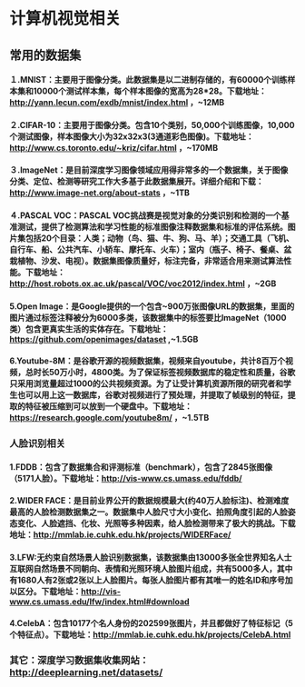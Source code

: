 # 计算机视觉相关

## 常用的数据集
#### １.MNIST：主要用于图像分类。此数据集是以二进制存储的，有60000个训练样本集和10000个测试样本集，每个样本图像的宽高为28*28。下载地址：http://yann.lecun.com/exdb/mnist/index.html ，~12MB
#### ２.CIFAR-10：主要用于图像分类。包含10个类别，50,000个训练图像，10,000个测试图像，样本图像大小为32x32x3(3通道彩色图像)。下载地址：http://www.cs.toronto.edu/~kriz/cifar.html ，~170MB
#### ３.ImageNet：是目前深度学习图像领域应用得非常多的一个数据集，关于图像分类、定位、检测等研究工作大多基于此数据集展开。详细介绍和下载：http://www.image-net.org/about-stats ，~1TB
#### ４.PASCAL VOC：PASCAL VOC挑战赛是视觉对象的分类识别和检测的一个基准测试，提供了检测算法和学习性能的标准图像注释数据集和标准的评估系统。图片集包括20个目录：人类；动物（鸟、猫、牛、狗、马、羊）；交通工具（飞机、自行车、船、公共汽车、小轿车、摩托车、火车）；室内（瓶子、椅子、餐桌、盆栽植物、沙发、电视）。数据集图像质量好，标注完备，非常适合用来测试算法性能。下载地址：http://host.robots.ox.ac.uk/pascal/VOC/voc2012/index.html ，~2GB
#### 5.Open Image：是Google提供的一个包含~900万张图像URL的数据集，里面的图片通过标签注释被分为6000多类，该数据集中的标签要比ImageNet（1000类）包含更真实生活的实体存在。下载地址：https://github.com/openimages/dataset ,~1.5GB
#### 6.Youtube-8M：是谷歌开源的视频数据集，视频来自youtube，共计8百万个视频，总时长50万小时，4800类。为了保证标签视频数据库的稳定性和质量，谷歌只采用浏览量超过1000的公共视频资源。为了让受计算机资源所限的研究者和学生也可以用上这一数据库，谷歌对视频进行了预处理，并提取了帧级别的特征，提取的特征被压缩到可以放到一个硬盘中。下载地址：https://research.google.com/youtube8m/ ，~1.5TB

### 人脸识别相关
#### 1.FDDB：包含了数据集合和评测标准（benchmark），包含了2845张图像（5171人脸）。下载地址：http://vis-www.cs.umass.edu/fddb/
#### 2.WIDER FACE：是目前业界公开的数据规模最大(约40万人脸标注)、检测难度最高的人脸检测数据集之一。数据集中人脸尺寸大小变化、拍照角度引起的人脸姿态变化、人脸遮挡、化妆、光照等多种因素，给人脸检测带来了极大的挑战。下载地址：http://mmlab.ie.cuhk.edu.hk/projects/WIDERFace/
#### 3.LFW:无约束自然场景人脸识别数据集，该数据集由13000多张全世界知名人士互联网自然场景不同朝向、表情和光照环境人脸图片组成，共有5000多人，其中有1680人有2张或2张以上人脸图片。每张人脸图片都有其唯一的姓名ID和序号加以区分。下载地址：http://vis-www.cs.umass.edu/lfw/index.html#download
#### 4.CelebA：包含10177个名人身份的202599张图片，并且都做好了特征标记（5个特征点）。下载地址：http://mmlab.ie.cuhk.edu.hk/projects/CelebA.html

### 其它：深度学习数据集收集网站：http://deeplearning.net/datasets/


